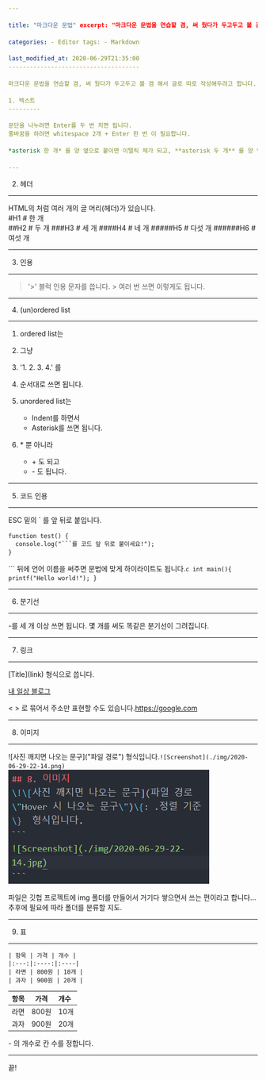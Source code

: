 ```yaml
---

title: "마크다운 문법" excerpt: "마크다운 문법을 연습할 겸, 써 뒀다가 두고두고 볼 겸 해서 글로 따로 작성해두려고 합니다."

categories: - Editor tags: - Markdown

last_modified_at: 2020-06-29T21:35:00
-------------------------------------

마크다운 문법을 연습할 겸, 써 뒀다가 두고두고 볼 겸 해서 글로 따로 작성해두려고 합니다.

1. 텍스트
---------

문단을 나누려면 Enter를 두 번 치면 됩니다.  
줄바꿈을 하려면 whitespace 2개 + Enter 한 번 이 필요합니다.

*asterisk 한 개* 를 양 옆으로 붙이면 이텔릭 체가 되고, **asterisk 두 개** 를 양 옆으로 붙이면 Bold체가 됩니다. ***asterisk 세 개*** 를 양 옆으로 붙이면 Bold + Itelic을 만들 수 있습니다. ~~물결 두 개~~ 로 취소선을 만들 수 있습니다. ~~**볼드 취소**~~ 처럼 쓸 수도 있습니다.

---
```


2. 헤더
-------

HTML의 <hN>처럼 여러 개의 글 머리(헤더)가 있습니다.  
#H1 # 한 개  
##H2 # 두 개 ###H3 # 세 개 ####H4 # 네 개 #####H5 # 다섯 개 ######H6 # 여섯 개

---

3. 인용
-------

> '>' 블럭 인용 문자를 씁니다. > 여러 번 쓰면 이렇게도 됩니다.

---

4. (un)ordered list
-------------------

1.	ordered list는
2.	그냥
3.	'1. 2. 3. 4.' 를
4.	순서대로 쓰면 됩니다.

5.	unordered list는

	-	Indent를 하면서
	-	Asterisk를 쓰면 됩니다.

6.	\* 뿐 아니라

	-	\+ 도 되고
	-	\- 도 됩니다.

---

5. 코드 인용
------------

ESC 밑의 \` 를 앞 뒤로 붙입니다.

```html
function test() {
  console.log("```를 코드 앞 뒤로 붙이세요!");
}
```

\`\`\` 뒤에 언어 이름을 써주면 문법에 맞게 하이라이트도 됩니다.`c
int main(){
  printf("Hello world!");
}
`

---

6. 분기선
---------

\-를 세 개 이상 쓰면 됩니다. 몇 개를 써도 똑같은 분기선이 그려집니다.

---

7. 링크
-------

\[Title](link) 형식으로 씁니다.

[내 일상 블로그](https://blog.naver.com/mung3477)

\< \> 로 묶어서 주소만 표현할 수도 있습니다.https://google.com

---

8. 이미지
---------

!\[사진 깨지면 나오는 문구](\"파일 경로\") 형식입니다.`
![Screenshot](./img/2020-06-29-22-14.png)
` ![Screenshot](./img/2020-06-29-22-14.png)

파일은 깃헙 프로젝트에 img 폴더를 만들어서 거기다 쌓으면서 쓰는 편이라고 합니다... 추후에 필요에 따라 폴더를 분류할 지도.

---

9. 표
-----

```
| 항목 | 가격 | 개수 |
|:---:|:----:|:----|
| 라면 | 800원 | 10개 |
| 과자 | 900원 | 20개 |
```

| 항목 | 가격  | 개수 |
|:----:|:-----:|:-----|
| 라면 | 800원 | 10개 |
| 과자 | 900원 | 20개 |

\- 의 개수로 칸 수를 정합니다.

---

끝!
